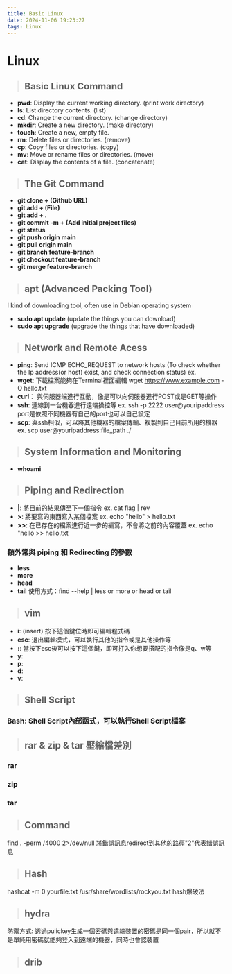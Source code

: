 ```yaml
---
title: Basic Linux
date: 2024-11-06 19:23:27
tags: Linux
---
```


# Linux

> ## Basic Linux Command
- **pwd**: Display the current working directory. (print work directory)  
- **ls**: List directory contents. (list)  
- **cd**: Change the current directory. (change directory)  
- **mkdir**: Create a new directory. (make directory)  
- **touch**: Create a new, empty file.  
- **rm**: Delete files or directories. (remove)  
- **cp**: Copy files or directories. (copy)  
- **mv**: Move or rename files or directories. (move)  
- **cat**: Display the contents of a file. (concatenate)



> ## The Git Command

- **git clone + (Github URL)**
- **git add + (File)**
- **git add + .**
- **git commit -m + (Add initial project files)**  
- **git status**
- **git push origin main**
- **git pull origin main**
- **git branch feature-branch**
- **git checkout feature-branch**
- **git merge feature-branch**

> ## apt (Advanced Packing Tool)
I kind of downloading tool, often use in Debian operating system
- **sudo apt update** (update the things you can download)
- **sudo apt upgrade** (upgrade the things that have downloaded)


> ## Network and Remote Acess
- **ping**: Send ICMP ECHO_REQUEST to network hosts (To check whether the Ip address(or host) exist, and check connection status) ex. 
- **wget**: 下載檔案能夠在Terminal裡面編輯 wget https://www.example.com -O hello.txt
- **curl**： 與伺服器端進行互動，像是可以向伺服器進行POST或是GET等操作
- **ssh**: 連線到一台機器進行遠端操控等  ex. ssh -p 2222 user@youripaddress  port是依照不同機器有自己的port也可以自己設定
- **scp**: 與ssh相似，可以將其他機器的檔案傳輸、複製到自己目前所用的機器 ex. scp user@youripaddress:file_path ./



> ## System Information and Monitoring 
- **whoami**

> ## Piping and Redirection
- **|**: 將目前的結果傳至下一個指令 ex. cat flag | rev
- **>**: 將要寫的東西寫入某個檔案 ex. echo "hello" > hello.txt  
- **>>**: 在已存在的檔案進行近一步的編寫，不會將之前的內容覆蓋 ex. echo "hello >> hello.txt
### 額外常與 piping 和 Redirecting 的參數
- **less** 
- **more**
- **head**
- **tail**
使用方式：find --help | less or more or head or tail

> ## vim 
- **i**: (insert) 按下這個鍵位時即可編輯程式碼
- **esc**: 退出編輯模式，可以執行其他的指令或是其他操作等
- **:**: 當按下esc後可以按下這個鍵，即可打入你想要搭配的指令像是q、w等
- **y**:
- **p**:
- **d**:
- **v**:

> ## Shell Script
### **Bash**: Shell Script內部函式，可以執行Shell Script檔案


> ## rar & zip & tar 壓縮檔差別
### rar

### zip

### tar

> ## Command
find . -perm /4000 2>/dev/null
將錯誤訊息redirect到其他的路徑"2"代表錯誤訊息



> ## Hash
hashcat -m 0 yourfile.txt /usr/share/wordlists/rockyou.txt hash爆破法

> ## hydra

防禦方式: 透過pulickey生成一個密碼與遠端裝置的密碼是同一個pair，所以就不是單純用密碼就能夠登入到遠端的機器，同時也會認裝置

> ## drib